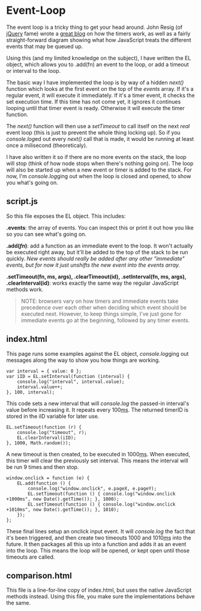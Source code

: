 # Event-Loop
The event loop is a tricky thing to get your head around. 
John Resig (of [jQuery](http://jquery.com/) fame) wrote a 
[great blog](http://ejohn.org/blog/how-javascript-timers-work/) 
on how the timers work, as well as a fairly straight-forward diagram showing what how 
JavaScript treats the different events that may be queued up.

Using this (and my limited knowledge on the subject), I have written the EL object, which 
allows you to .add(fn) an event to the loop, or add a timeout or interval to the loop.

The basic way I have implemented the loop is by way of a hidden <cite>next()</cite> function 
which looks at the first event on the top of the <cite>events</cite> array. If it's a regular 
event, it will execute it immediately. If it's a timer event, it checks the set execution time. 
If this time has not come yet, it ignores it continues looping until that timer event is ready. 
Otherwise it will execute the timer function.

The <cite>next()</cite> function will then use a <cite>setTimeout</cite> to call itself on the 
next _real_ event loop (this is just to prevent the whole thing locking up). So if you 
<cite>console.log</cite>ed out every <cite>next()</cite> call that is made, it would be 
running at least once a milisecond (theoreticaly).

I have also written it so if there are no more events on the stack, the loop will stop (think 
of how node stops when there's nothing going on). The loop will also be started up when a new 
event or timer is added to the stack. For now, I'm <cite>console.log</cite>ging out when the 
loop is closed and opened, to show you what's going on.


## script.js
So this file exposes the EL object. This includes:

**.events**: the array of events. You can inspect this or print it out how you like so you can 
see what's going on.

**.add(_fn_)**: add a function as an immediate event to the loop. It won't actually be executed 
right away, but it'll be added to the top of the stack to be run quickly. _New events should 
really be added after any other "immediate" events, but for now it just <cite>unshift</cite>s 
the new event into the events array._

**.setTimeout(fn, ms, args), .clearTimeout(id), .setInterval(fn, ms, args), .clearInterval(id)**: 
works exactly the same way the regular JavaScript methods work.

> NOTE: browsers vary on how timers and immediate events take precedence over each other when 
> deciding which event should be executed next. However, to keep things simple, I've just gone 
> for immediate events go at the beginning, followed by any timer events.


## index.html
This page runs some examples against the EL object, <cite>console.log</cite>ging out messages 
along the way to show you how things are working.

	var interval = { value: 0 };
	var iID = EL.setInterval(function (interval) {
		console.log("interval", interval.value);
		interval.value++;
	}, 100, interval);

This code sets a new interval that will <cite>console.log</cite> the passed-in interval's value 
before increasing it. It repeats every 100<abbr title="miliseconds">ms</abbr>. The returned 
timerID is stored in the iID variable for later use.

	EL.setTimeout(function (r) {
		console.log("timeout", r);
		EL.clearInterval(iID);
	}, 1000, Math.random());

A new timeout is then created, to be executed in 1000<abbr title="miliseconds">ms</abbr>. When 
executed, this timer will clear the previously set interval. This means the interval will be run 
9 times and then stop.

	window.onclick = function (e) {
		EL.add(function () {
			console.log("window.onclick", e.pageX, e.pageY);
			EL.setTimeout(function () { console.log("window.onclick +1000ms", new Date().getTime()); }, 1000);
			EL.setTimeout(function () { console.log("window.onclick +1010ms", new Date().getTime()); }, 1010);
		});
	};

These final lines setup an onclick input event. It will <cite>console.log</cite> the fact that 
it's been triggered, and then create two timeouts 1000 and 1010<abbr title="miliseconds">ms</abbr> 
into the future. It then packages all this up into a function and adds it as an event into the 
loop. This means the loop will be opened, or kept open until those timeouts are called.


## comparison.html
This file is a line-for-line copy of index.html, but uses the native JavaScript methods instead. 
Using this file, you make sure the implementations behave the same.
